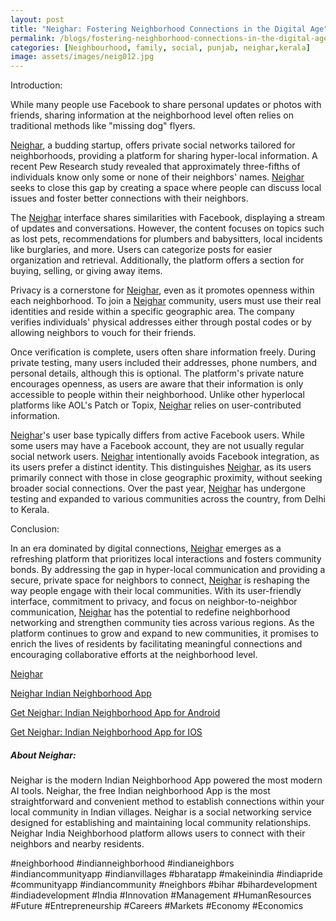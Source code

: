 ```yaml
---
layout: post
title: "Neighar: Fostering Neighborhood Connections in the Digital Age"
permalink: /blogs/fostering-neighborhood-connections-in-the-digital-age
categories: [Neighbourhood, family, social, punjab, neighar,kerala]
image: assets/images/neig012.jpg
---
```



Introduction:

While many people use Facebook to share personal updates or photos with friends, sharing information at the neighborhood level often relies on traditional methods like "missing dog" flyers.

[Neighar](https://neighar.com/download), a budding startup, offers private social networks tailored for neighborhoods, providing a platform for sharing hyper-local information. A recent Pew Research study revealed that approximately three-fifths of individuals know only some or none of their neighbors' names. [Neighar](https://neighar.com/download) seeks to close this gap by creating a space where people can discuss local issues and foster better connections with their neighbors.

The [Neighar](https://neighar.com/download) interface shares similarities with Facebook, displaying a stream of updates and conversations. However, the content focuses on topics such as lost pets, recommendations for plumbers and babysitters, local incidents like burglaries, and more. Users can categorize posts for easier organization and retrieval. Additionally, the platform offers a section for buying, selling, or giving away items.

Privacy is a cornerstone for [Neighar](https://neighar.com/download), even as it promotes openness within each neighborhood. To join a [Neighar](https://neighar.com/download) community, users must use their real identities and reside within a specific geographic area. The company verifies individuals' physical addresses either through postal codes or by allowing neighbors to vouch for their friends.

Once verification is complete, users often share information freely. During private testing, many users included their addresses, phone numbers, and personal details, although this is optional. The platform's private nature encourages openness, as users are aware that their information is only accessible to people within their neighborhood. Unlike other hyperlocal platforms like AOL's Patch or Topix, [Neighar](https://neighar.com/download) relies on user-contributed information.

[Neighar](https://neighar.com/download)'s user base typically differs from active Facebook users. While some users may have a Facebook account, they are not usually regular social network users. [Neighar](https://neighar.com/download) intentionally avoids Facebook integration, as its users prefer a distinct identity. This distinguishes [Neighar](https://neighar.com/download), as its users primarily connect with those in close geographic proximity, without seeking broader social connections. Over the past year, [Neighar](https://neighar.com/download) has undergone testing and expanded to various communities across the country, from Delhi to Kerala.


Conclusion:

In an era dominated by digital connections, [Neighar](https://neighar.com/download) emerges as a refreshing platform that prioritizes local interactions and fosters community bonds. By addressing the gap in hyper-local communication and providing a secure, private space for neighbors to connect, [Neighar](https://neighar.com/download) is reshaping the way people engage with their local communities. With its user-friendly interface, commitment to privacy, and focus on neighbor-to-neighbor communication, [Neighar](https://neighar.com/download) has the potential to redefine neighborhood networking and strengthen community ties across various regions. As the platform continues to grow and expand to new communities, it promises to enrich the lives of residents by facilitating meaningful connections and encouraging collaborative efforts at the neighborhood level.

[Neighar](https://www.neighar.com)

[Neighar Indian Neighborhood App](https://neighar.com/download)

[Get Neighar: Indian Neighborhood App for Android](https://play.google.com/store/apps/details?id=com.neighar.app)

[Get Neighar: Indian Neighborhood App for IOS](https://apps.apple.com/us/app/neighar-india-neighborhood-app/id6471035218)

##### About Neighar:

Neighar is the modern Indian Neighborhood App powered the most modern AI tools. Neighar, the free Indian neighborhood App is the most straightforward and convenient method to establish connections within your local community in Indian villages. Neighar is a social networking service designed for establishing and maintaining local community relationships. Neighar India Neighborhood platform allows users to connect with their neighbors and nearby residents.

#neighborhood #indianneighborhood #indianeighbors #indiancommunityapp #indianvillages #bharatapp #makeinindia #indiapride #communityapp #indiancommunity #neighbors #bihar #bihardevelopment #indiadevelopment #India #Innovation #Management #HumanResources #Future #Entrepreneurship #Careers #Markets #Economy #Economics
